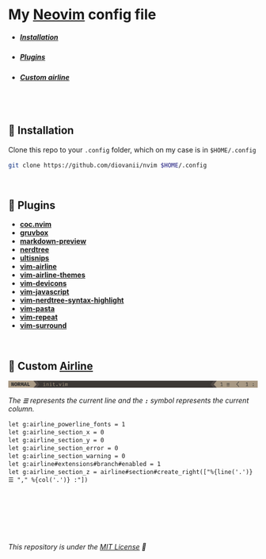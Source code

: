 # My [Neovim](https://neovim.io/) config file 

* ##### [Installation](#installation)
* ##### [Plugins](#plugins)
* ##### [Custom airline](#custom-airline)

<br>
<br>

## :wrench: Installation
Clone this repo to your `.config` folder, which on my case is in `$HOME/.config`

``` bash
git clone https://github.com/diovanii/nvim $HOME/.config
```

<br>

## :electric_plug: Plugins
* **[coc.nvim](https://github.com/neoclide/coc.nvim)**
* **[gruvbox](https://github.com/morhetz/gruvbox)**
* **[markdown-preview](https://github.com/iamcco/markdown-preview.nvim)**
* **[nerdtree](https://github.com/scrooloose/nerdtree)**
* **[ultisnips](https://github.com/sirver/UltiSnips)**
* **[vim-airline](https://github.com/vim-airline/vim-airline)**
* **[vim-airline-themes](https://github.com/vim-airline/vim-airline-themes)**
* **[vim-devicons](https://github.com/ryanoasis/vim-devicons)**
* **[vim-javascript](https://github.com/pangloss/vim-javascript)**
* **[vim-nerdtree-syntax-highlight](https://github.com/tiagofumo/vim-nerdtree-syntax-highlight)**
* **[vim-pasta](https://github.com/sickill/vim-pasta)**
* **[vim-repeat](https://github.com/tpope/vim-repeat)**
* **[vim-surround](https://github.com/tpope/vim-surround)**

<br>

## :art: Custom [Airline](https://github.com/vim-airline/vim-airline)
![Custom airline print](preview.jpg)

_The **`☰`** represents the current line and the **`:`** symbol represents the current column._

``` vim
let g:airline_powerline_fonts = 1
let g:airline_section_x = 0
let g:airline_section_y = 0
let g:airline_section_error = 0
let g:airline_section_warning = 0
let g:airline#extensions#branch#enabled = 1
let g:airline_section_z = airline#section#create_right(["%{line('.')} ☰ "," %{col('.')} :"])
```

<br>
<br>
<br>
<br>
<br>

###### This repository is under the [MIT License](https://opensource.org/licenses/MIT) :page_with_curl:
